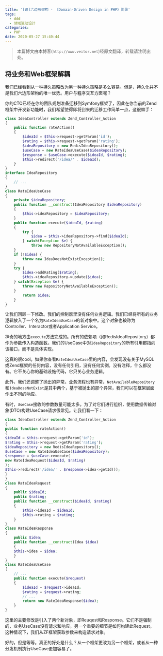 ```yaml
---
title: '[译]六边形架构 - 《Domain-Driven Design in PHP》附录'
tags:
  - ddd
  - 领域驱动设计
categories:
  - PHP
date: 2020-05-27 15:40:44
---
```


> 本篇博文由本博客(`http://www.veitor.net`)经原文翻译，转载请注明出处。

将业务和Web框架解耦
---

我们已经看到从一种持久策略改为另一种持久策略是多么容易。但是，持久化并不是我们六边形架构的唯一优势。用户与程序交互方面呢？

你的CTO已经在你的团队规划准备迁移到Symfony框架了，因此在你当前的Zend框架中开发新功能时，我们希望使得即将到来的迁移工作简单一点，这很棘手：

```php
class IdeaController extends Zend_Controller_Action
{
    public function rateAction()
    {
        $ideaId = $this->request->getParam('id');
        $rating = $this->request->getParam('rating');
        $ideaRepository = new RedisIdeaRepository();
        $useCase = new RateIdeaUseCase($ideaRepository);
        $response = $useCase->execute($ideaId, $rating);
        $this->redirect('/idea/' . $ideaId);
    }
}
interface IdeaRepository
{
    // ...
}
class RateIdeaUseCase
{
    private $ideaRepository;
    public function __construct(IdeaRepository $ideaRepository)
    {
        $this->ideaRepository = $ideaRepository;
    }
    public function execute($ideaId, $rating)
    {
        try {
            $idea = $this->ideaRepository->find($ideaId);
        } catch(Exception $e) {
            throw new RepositoryNotAvailableException();
    }
    if (!$idea) {
        throw new IdeaDoesNotExistException();
    }
    try {
        $idea->addRating($rating);
        $this->ideaRepository->update($idea);
    } catch(Exception $e) {
        throw new RepositoryNotAvailableException();
    }
        return $idea;
    }
}
```
让我们回顾一下修改。我们的控制器里没有任何业务逻辑。我们已经将所有的业务逻辑放入了一个名为`RateIdeaUseCase`的新对象中。这个对象也被称为Controller、Interactor或者Application Service。

神奇的地方由`execute`方法完成的。所有的依赖项（如RedisIdeaRepository）都作为参数传入构造函数。我们的UseCase中对`IdeaRepository`的所有引用都指向该接口，而不是具体实现。

这真的很cool。如果你查看`RateIdeaUseCase`里的内容，会发现没有关于MySQL或Zend框架的任何内容，没有任何引用，没有任何实例，没有注释，什么都没有。它不关心你的基础设施代码，它只关心业务逻辑。

此外，我们还调整了抛出的异常。业务流程也有异常，`NotAvailableRepository`和`IdeaDoseNotExist`是其中两个，基于被抛出的那个异常，我们可以在框架层面作出不同的响应。

有时，`UseCase`接收的参数数量可能太多。为了对它们进行组织，使用数据传输对象(DTO)构建UseCase请求很常见。让我们看一下：

```php
class IdeaController extends Zend_Controller_Action
{
public function rateAction()
{
$ideaId = $this->request->getParam('id');
$rating = $this->request->getParam('rating');
$ideaRepository = new RedisIdeaRepository();
$useCase = new RateIdeaUseCase($ideaRepository);
$response = $useCase->execute(
new RateIdeaRequest($ideaId, $rating)
);
$this->redirect('/idea/' . $response->idea->getId());
}
}
class RateIdeaRequest
{
    public $ideaId;
    public $rating;
    public function __construct($ideaId, $rating)
    {
        $this->ideaId = $ideaId;
        $this->rating = $rating;
    }
}
class RateIdeaResponse
{
    public $idea;
    public function __construct(Idea $idea)
    {
    $this->idea = $idea;
    }
}
class RateIdeaUseCase
{
    // ...
    public function execute($request)
    {
        $ideaId = $request->ideaId;
        $rating = $request->rating;
        // ...
        return new RateIdeaResponse($idea);
    }
}
```

这里的主要修改是引入了两个新对象，即Reuqest和Response。它们不是强制的，业务UseCase没有请求和响应。另一个重要的细节是如何构建此Request。这种情况下，我们从ZF框架获取参数来构造请求对象。

好的，但是等等。真正的好处是什么？从一个框架更改为另一个框架，或者从一种分发机制执行UseCase更加容易了。
